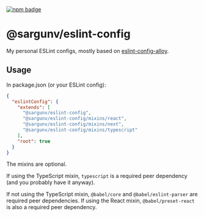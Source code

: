 [![npm badge](https://img.shields.io/npm/v/@sargunv/eslint-config)](https://www.npmjs.com/package/@sargunv/eslint-config)

# @sargunv/eslint-config

My personal ESLint configs, mostly based on
[eslint-config-alloy](https://github.com/AlloyTeam/eslint-config-alloy).

## Usage

In package.json (or your ESLint config):

```json
{
  "eslintConfig": {
    "extends": [
      "@sargunv/eslint-config",
      "@sargunv/eslint-config/mixins/react",
      "@sargunv/eslint-config/mixins/next",
      "@sargunv/eslint-config/mixins/typescript"
    ],
    "root": true
  }
}
```

The mixins are optional.

If using the TypeScript mixin, `typescript` is a required peer dependency (and
you probably have it anyway).

If not using the TypeScript mixin, `@babel/core` and `@babel/eslint-parser` are
required peer dependencies. If using the React mixin, `@babel/preset-react` is
also a required peer dependency.
